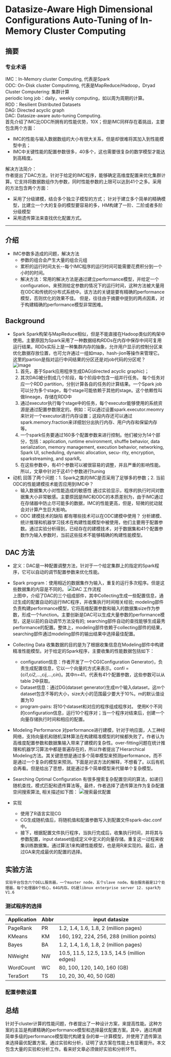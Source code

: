 # Datasize-Aware High Dimensional Configurations Auto-Tuning of In-Memory Cluster Computing
## 摘要
### 专业术语
IMC：In-Memory cluster Computing, 代表是Spark<br>
ODC: On-Disk cluster Computimng, 代表是MapReduce/Hadoop，Dryad<br>
Cluster Computering: 集群计算<br>
periodic long job：daily，weekly computing，如以周为周期的计算。<br>
RDD：Resilient Distributed Datasets<br>
DAG: Directed acyclic graph<br>
DAC: Datasize-aware auto-tuning Computing.<br>
首先介绍了IMC比ODC所拥有的性能优势，10X；但是IMC同样存在着挑战，主要包含两个方面：<br>
- IMC的性能与输入数据数组的大小有很大关系，但是却很难将其加入到性能模型中去；
- IMC中关键性能的配置参数很多，40多个，这也需要很复杂的数学模型才能达到高精度。
    
解决方法简介：<br>
    作者提出了DAC方法，针对于给定的IMC程序，能够确定高维度配置来优化集群计算。它支持将数据数组作为参数，同时性能参数的上限可以达到41个之多。采用的方法包含两个方面：
- 采用了分级建模，结合多个独立子模型的方式；
    针对于建立多个简单的精确模型，比建立一个大的复杂的模型要容易的多，HM构建了一阶、二阶或者多阶分级模型
- 采用遗传算法来查找优化配置方式。

---
## 介绍
- IMC参数多造成的问题，解决方法
    - 参数的组合会产生大量的组合元组
    - 累积的运行时间太长--每个IMC程序的运行时间可能需要花费积分到一个小时的时间。
    - 解决方法：常用的解决方法是通过建立performance模型，并给定一个configuration，来预测给定参数的情况下的运行时间，这种方法被大量用在ODC和传统的分布式系统中。该方法的关键是要有精确的performance模型，否则优化的效果不佳。
但是，往往由于摘要中提到的两点因素，对于构建精确的performance模型非常困难。

## Background
- Spark
    Spark构架与MapReduce相似，但是不能直接在Hadoop类似的构架中使用。主要原因为Spark采用了一种数据结构RDDs在内存中保存中间可复用运行结果。RDDs实际上是一种集群内存的抽象，允许用户显示的控制分区来优化数据存放位置，也可允许通过一组如map，hash-jion等操作来管理它。这里的partion是指对运行中间结果的分区还是对job代码的分区呢？<br>
![image](https://github.com/mancanfly-1/work_records/blob/master/images/spark_workflows.png)
    1. 首先，基于Spark应用程序生成DAG(directed acyclic graphic)；
    2. 其次DAG被分割成几个阶段，每个阶段中包含一组并行任务。 每个任务对应一个RDD partition，分别计算各自的任务的计算结果。一个Spark job可以分为多个stage，每个stage可能依赖于其他的stage。这个依赖性叫做lineage，存储在RDD中
    3. 通过executor执行每个stage中的任务，每个executor能够使用的系统资源是通过配置参数限定的。例如：可以通过设置spark.executor.meomry来针对一个executor进行内存设置；这段内存还可以通过spark.memory.fraction来详细划分出执行内存、用户内存和保留内存等。
    4. 一个spark任务要通过160多个配置参数来进行控制。他们被分为14个部分，包括：application, runtime environment, shuffle behavior, data serialization, memory management, execution behavior, networking, Spark UI, scheduling, dynamic allocation, secu- rity, encryption, sparkstreaming, and sparkR。
    5. 在这些参数中，有41个参数可以被很容易的调整，并且严重的影响性能。所以，文章中针对于这41个参数进行tuning
- 动机
    回答了两个问题：1. Spark之类的IMC是否采用了足够多的参数；2. 当前ODC的性能建模技术能否应用到IMC中？
    - 输入数据集大小对性能造成的敏感性
        通过实验显示，程序的执行时间对数据集大小非常敏感。主要原因是IMC和ODC的本质差别为，由于IMC通过在存储器中防止尽可能多的数据，IMC的性能更高，但是，轻微的扰动就会对计算产生巨大影响。<br>
    - ODC 建模技术的缺陷
        都有哪些技术可以在ODC建模中使用？
        分析建模、统计推理和机器学习技术在构建性能模型中被使用，他们主要用于配置参数。通过实验分析得到，已经存在的建模技术，对于数据集和41个配置参数作为输入参数时，当前这些技术不能够精确的构建性能模型。

## DAC 方法
- 定义：DAC是一种配置调整方法，针对于一个给定集群上的指定的Spark程序，它可以自动的调节配置参数来优化性能。
- Spark program：使用相近的数据集作为输入，重复的运行多次程序。但是这些数据集的内容是不同的。
![DAC 工作流程](/images/DAC_Block_Diagram.png)<br>
上图中，介绍了DAC的三个组成部件，其中Collecting生成一些配置信息，通过生成的配置自动的运行IMC程序，并收集执行时间相关经验; modeling部件负责构建performance模型，它将高维配置参数和输入的数据集size作为参数，形成一个function。主要创新是DAC可以生成大量参数的performance模型，这是以前的自动调节方法没有的; searching部件自动的查找能够生成最秀performance的配置。整体上，modeling部件依赖于collecting部件的结果，searching部件通过modeling部件的输出结果中选择最佳配置。
- Collecting Data
    收集数据的目的是为了根据收集信息在Modeling部件中构建精准性能模型。对于给定的Spark程序，主要收集的性能数据包括如下：<br>
    - configuration信息：作者开发了一个CG(Configuration Generator)，负责生成配置信息，它以一个向量的方式来表示。conf*i* = {c*i1*,c*i2*,...,c*ij*,...,c*in*}。其中n=41，代表有41个配置参数，这些参数可以从table 2中获取。
    - Dataset信息：通过DG(dataset generator)生成m个输入dataset，这m个dataset包含不等的大小，size大小的范围最少要大于10%。m的默认值设置为10
    - program-pairs: 将10个dataset和对应的程序组成程序对。
    使用K个不同的configuration信息，运行10个程序对；当一个程序对结束后，创建一个向量存储执行时间和相应的配置。
- Modeling Performance
    对performance进行建模，针对于响应面，人工神经网络，支持向量机和随机深林算法在构建精准模型的时候都失败了。作者认为高维度配置参数和数据集输入带来了建模的复杂性。over-fitting问题在统计推理和机器学习算法中都是普遍存在的，所以作者提出了Hierarchical Modeling方法。其关键思想是通过多个简单模型来预测performance，而不是通过一个复杂的模型来预测。下面是对该方法的解释，不想看了。以后有机会再看。但是给出了思想，就是通过多个简单模型来代替单个复杂模型。
- Searching Optimal Configuration
    有很多搜索复杂配置空间的算法，如递归随机查找，模式匹配和遗传算法等。最终，作者选择了遗传算法作为复杂配置空间搜索算法, 相关描述如下图：
![搜索最优配置](/images/Config_Searching.png)

- 实现
    - 使用了R语言实现CG
    - CG生成随机值后，将随机值和配置参数写入到配置文件spark-dac.conf中。
    - 接下，根据配置文件执行程序，当执行完成后，收集执行时间，并将其与参数配置，input dataset组成定义中定义的向量存储。重复这一过程来收集训练数据集。通过算法1来构建性能模型，也是用R来实现的。最后，通过GA来完成最优的配置的选择。

## 实验方法
    实验平台包含六个DELL服务器，一个master node，五个slave node。每台服务器是12个处理器，每个处理器6个核心，64G内存。OS是libnux enterprise server 12. spark为V1.6

### 测试程序的选择

Application | Abbr | input datasize
---|---|---
PageRank    | PR | 1.2, 1.4, 1.6, 1.8, 2 (million pages)
KMeans      | KM | 160, 192, 224, 256, 288 (million points)
Bayes       | BA | 1.2, 1.4, 1.6, 1.8, 2 (million pages)
NWeight     | NW | 10.5, 11.5, 12.5, 13.5, 14.5 (million edges)
WordCount   | WC | 80, 100, 120, 140, 160 (GB)
TeraSort    | TS | 10, 20, 30, 40, 50 (GB)
### 配置参数设置

## 总结

针对于cluster计算的性能问题，作者提出了一种设计方案，来提高性能。这种方案的主旨是构建精确的performance模型和选择最优配置方案。其中，通过构建简单多级的performance模型取代构建复杂的单一计算模型，并使用了遗传算法来选择最优配置方案。通过实验和分析，证明了该方案在性能上有显著提升。本文包含大量的实验和分析工作。看来好文章必须做好实验和分析环节。
